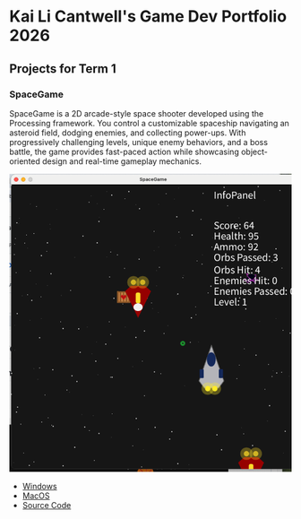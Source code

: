 # Kai Li Cantwell's Game Dev Portfolio 2026

## Projects for Term 1

### SpaceGame
 
SpaceGame is a 2D arcade-style space shooter developed using the Processing framework. You control a customizable spaceship navigating an asteroid field, dodging enemies, and collecting power-ups. With progressively challenging levels, unique enemy behaviors, and a boss battle, the game provides fast-paced action while showcasing object-oriented design and real-time gameplay mechanics.

![Running Game](https://github.com/425490-lgtm/GameDevPorfolio/blob/main/images/SpaceGame02.png)

* [Windows](https://github.com/425490-lgtm/GameDevPorfolio/blob/main/src/SpaceGame/windows-amd64.zip)
* [MacOS](https://github.com/425490-lgtm/GameDevPorfolio/blob/main/src/SpaceGame/macos-aarch64.zip)
* [Source Code](https://github.com/425490-lgtm/GameDevPorfolio/tree/main/src/SpaceGame/SpaceGame)
